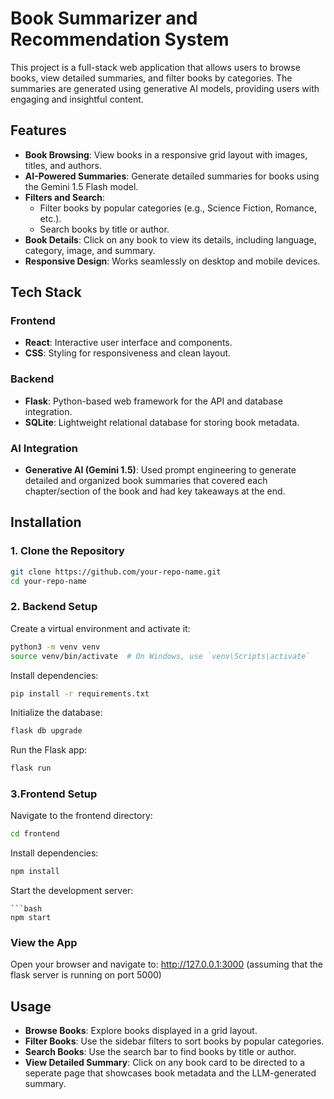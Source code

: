 # **Book Summarizer and Recommendation System**

This project is a full-stack  web application that allows users to browse books, view detailed summaries, and filter books by categories. The summaries are generated using generative AI models, providing users with engaging and insightful content.

## **Features**

- **Book Browsing**: View books in a responsive grid layout with images, titles, and authors.
- **AI-Powered Summaries**: Generate detailed summaries for books using the Gemini 1.5 Flash model.
- **Filters and Search**:
  - Filter books by popular categories (e.g., Science Fiction, Romance, etc.).
  - Search books by title or author.
- **Book Details**: Click on any book to view its details, including language, category, image, and summary.
- **Responsive Design**: Works seamlessly on desktop and mobile devices.

## **Tech Stack**

### **Frontend**
- **React**: Interactive user interface and components.
- **CSS**: Styling for responsiveness and clean layout.

### **Backend**
- **Flask**: Python-based web framework for the API and database integration.
- **SQLite**: Lightweight relational database for storing book metadata.

### **AI Integration**
- **Generative AI (Gemini 1.5)**: Used prompt engineering to generate detailed and organized book summaries that covered each chapter/section of the book and had key takeaways at the end.

## **Installation**

### **1. Clone the Repository**
```bash
git clone https://github.com/your-repo-name.git
cd your-repo-name
```

### **2. Backend Setup**
Create a virtual environment and activate it:

```bash
python3 -m venv venv
source venv/bin/activate  # On Windows, use `venv\Scripts\activate`
```

Install dependencies:
```bash
pip install -r requirements.txt
```

Initialize the database:
```bash
flask db upgrade
```
Run the Flask app:
```bash
flask run
```

### **3.Frontend Setup**

Navigate to the frontend directory:
```bash
cd frontend
```

Install dependencies:

```bash
npm install
```

Start the development server:
```
```bash
npm start
```

### **View the App**
Open your browser and navigate to: http://127.0.0.1:3000 
(assuming that the flask server is running on port 5000)

## **Usage**
- **Browse Books**: Explore books displayed in a grid layout.
- **Filter Books**: Use the sidebar filters to sort books by popular categories.
- **Search Books**: Use the search bar to find books by title or author.
- **View Detailed Summary**: Click on any book card to be directed to a seperate page that showcases book metadata and the LLM-generated summary.

 

